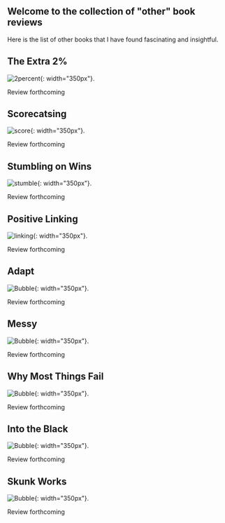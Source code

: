 ## Welcome to the collection of "other" book reviews 

Here is the list of other books that I have found fascinating and insightful.

## The Extra 2%
![2percent](websiteimages/Extra2.jpg){: width="350px"}.

Review forthcoming

## Scorecatsing
![score](websiteimages/score.jpg){: width="350px"}.

Review forthcoming

## Stumbling on Wins
![stumble](websiteimages/stumbling.jpg){: width="350px"}.

Review forthcoming

## Positive Linking
![linking](websiteimages/positive.jpg){: width="350px"}.

Review forthcoming

## Adapt
![Bubble](websiteimages/adapt.jpg){: width="350px"}.

Review forthcoming

## Messy
![Bubble](websiteimages/Messy.jpg){: width="350px"}.

Review forthcoming

## Why Most Things Fail
![Bubble](websiteimages/fail.jpg){: width="350px"}.

Review forthcoming

## Into the Black
![Bubble](websiteimages/Intotheblack.jpg){: width="350px"}.

Review forthcoming

## Skunk Works
![Bubble](websiteimages/skunk.jpg){: width="350px"}.

Review forthcoming
